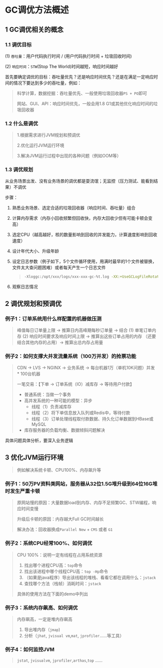 # GC调优方法概述



## 1 GC调优相关的概念

### 1.1 调优目标 

(1) `吞吐量`：用户代码执行时间 / (用户代码执行时间 + 垃圾回收时间)

(2) `响应时间`：`STW`(Stop The World)时间越短，响应时间越好

首先要确定调优的目标：吞吐量优先？还是响应时间优先？还是在满足一定响应时间的情况下要达到多少的吞吐量，例如：

> 科学计算，数据挖掘：吞吐量优先、一般使用垃圾回收器`PS + PO`即可
>
> 网站、GUI、API：响应时间优先，一般会用1.8 G1或其他优化响应时间的垃圾回收器

### 1.2 什么是调优

> 1.根据需求进行JVM规划和预调优
>
> 2.优化运行JVM运行环境
>
> 3.解决JVM运行过程中出现的各种问题（例如OOM等）

### 1.3 调优规划

从业务场景出发、没有业务场景的调优都是耍流氓；无监控（压力测试、能看到结果）不调优

步骤：

1. 熟悉业务场景、选定合适的垃圾回收器（响应时间、吞吐量）组合

2. 计算内存需求（内存小回收频繁但回收快，内存大回收少但有可能卡顿会变高）

3. 选定CPU（越高越好，核的数量影响到回收的并发能力，计算速度影响到回收速度）

4. 设计年代大小、升级年龄

5. 设定日志参数（例子如下，5个文件循环使用，用满时最早的1个文件被替换，文件太大查问题困难）或者每天产生一个日志文件

   > ~~~bash
   > -Xloggc:/opt/xxx/logs/xxx-xxx-gc-%t.log -XX:+UseGCLogFileRotation -XX:NumberOfGCLogFiles=5 -XX:GCLogFileSize=20M -XX:+PrintGCDetails -XX:+PrintGCDateStamps -XX:+PrintGCCause
   > ~~~

6. 观察日志情况

## 2 调优规划和预调优

### 例子1：订单系统用什么样配置的机器做压测

> 峰值每日订单量上限 → 推算日内高峰期每秒订单量 → 结合 (1) 单笔订单内存 (2) 响应时间要求及响应时间上限 → 推算出这些订单占用的内存 （还要结合其他内存的占用）→ 推算出总内存占用量

### 例子2：如何支撑大并发流量系统（100万并发）的抢票功能

> CDN -> LVS -> NGINX -> 业务系统 -> 每台机器1万（单机10K问题）并发 * 100台机器
>
> 一笔交易：【下单 -> 订单系统（IO）减库存 -> 等待用户付款】
>
> * 普通系统：当做一个事务
> * 高并发系统的一种可能的模型：异步
>   * 线程（1）负责减库存
>   * 线程（2）将下单信息放入队列或Redis中，等待付款
>   * 线程（3）订单处理线程取付款数据、持久化订单数据到HBase或MySQL
> * 库存服务器的负载均衡、数据倾斜问题解决

具体问题具体分析，要深入业务逻辑

## 3 优化JVM运行环境 

> 例如解决系统卡顿、CPU100%、内存飙升等

### 例子1：50万PV资料类网站，服务器从32位1.5G堆升级到64位16G堆时发生严重卡顿

> 原网站慢的原因：大量数据load到内存、内存不足频繁GC、STW编程，响应时间变慢
>
> 升级后卡顿的原因：内存越大Full GC时间越长 
>
> 解决办法：回收器换成`Parallel New` + `CMS` 或者 `G1`

### 例子2：系统CPU经常100%、如何调优

> CPU 100%：说明一定有线程在占用系统资源
>
> 1. 找出哪个进程CPU高：`top`命令
> 2. 找出该进程中哪个线程CPU高：`top -Hp`命令
> 3. （如果是java程序）导出该线程的堆栈、看看它都在调用什么：`jstack`
> 4. 查找哪个方法（栈帧）消耗时间：`jstack`
>
> 具体的使用方法在下面的demo中列出

### 例子3：系统内存飙高、如何调优

> 内存飙高，一定是堆内存飙高
>
> 1. 导出堆内存（`jmap`)
> 2. 分析（`jhat`, `jvisual vm`,`mat`, `jprofiler`……等工具）

### 例子4：如何监控JVM

> `jstat`, `jvisualvm`, `jprofiler`,`arthas`,`top` ……

